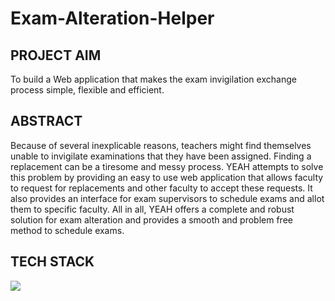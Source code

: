 # Exam-Alteration-Helper
<h2>PROJECT AIM</h2>
To build a Web application that makes the exam invigilation exchange process simple, flexible
and efficient.
<h2>ABSTRACT</h2>
Because of several inexplicable reasons, teachers might find themselves unable to invigilate
examinations that they have been assigned. Finding a replacement can be a tiresome and
messy process. YEAH attempts to solve this problem by providing an easy to use web
application that allows faculty to request for replacements and other faculty to accept these
requests.
It also provides an interface for exam supervisors to schedule exams and allot them to specific
faculty.
All in all, YEAH offers a complete and robust solution for exam alteration and provides a
smooth and problem free method to schedule exams.

<h2>TECH STACK</h2>
<p>
  <img src="https://www.linkpicture.com/q/eahstack.jpg" style="object-fit:contain;"/>
</p>
